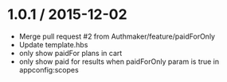 
1.0.1 / 2015-12-02
==================

  * Merge pull request #2 from Authmaker/feature/paidForOnly
  * Update template.hbs
  * only show paidFor plans in cart
  * only show paid for results when paidForOnly param is true in appconfig:scopes
